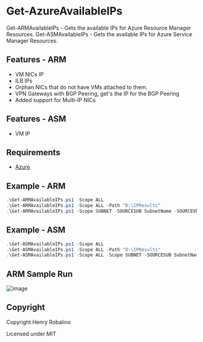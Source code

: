 # Get-AzureAvailableIPs

Get-ARMAvailableIPs - Gets the available IPs for Azure Resource Manager Resources.
Get-ASMAvailableIPs - Gets the available IPs for Azure Service Manager Resources.

## Features - ARM

- VM NICs IP
- ILB IPs
- Orphan NICs that do not have VMs attached to them.
- VPN Gateways with BGP Peering, get's the IP for the BGP Peering
- Added support for Multi-IP NICs

## Features - ASM

- VM IP

## Requirements

- [Azure](https://github.com/Azure/azure-powershell)

## Example - ARM

```powershell
.\Get-ARMAvailableIPs.ps1 -Scope ALL
.\Get-ARMAvailableIPs.ps1 -Scope ALL -Path "D:\IPResults"
.\Get-ARMAvailableIPs.ps1 -Scope SUBNET -SOURCESUB SubnetName -SOURCEVNET VNETName
```
## Example - ASM

```powershell
.\Get-ASMAvailableIPs.ps1 -Scope ALL
.\Get-ASMAvailableIPs.ps1 -Scope ALL -Path "D:\IPResults"
.\Get-ASMAvailableIPs.ps1 -Scope ALL -Scope SUBNET -SOURCESUB SubnetName -SOURCEVNET VNETName
```

## ARM Sample Run

![image](https://cloud.githubusercontent.com/assets/1291811/24418883/7be5ec22-13bb-11e7-9414-e15d74b0cabb.png)

## Copyright

Copyright Henry Robalino

Licensed under MIT
